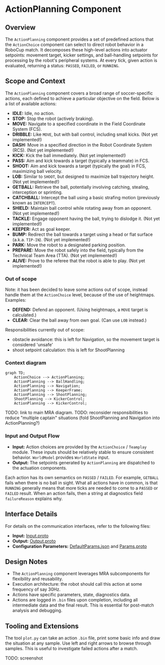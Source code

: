 # ActionPlanning Component

## Overview

The `ActionPlanning` component provides a set of predefined actions that the `ActionChoice` component can select to direct robot behavior in a RoboCup match. It decomposes these high-level actions into actuator setpoints: movement target, kicker settings, and ball-handling setpoints for processing by the robot's peripheral systems. At every tick, given action is evaluated, returning a status: `PASSED`, `FAILED`, or `RUNNING`.

## Scope and Context

The `ActionPlanning` component covers a broad range of soccer-specific actions, each defined to achieve a particular objective on the field. Below is a list of available actions:

- **IDLE:** Idle, no action.
- **STOP:** Stop the robot (actively braking).
- **MOVE:** Navigate to a specified coordinate in the Field Coordinate System (FCS).
- **DRIBBLE:** Like `MOVE`, but with ball control, including small kicks. (Not yet implemented!)
- **DASH:** Move in a specified direction in the Robot Coordinate System (RCS). (Not yet implemented!)
- **KICK:** Kick the ball immediately. (Not yet implemented!)
- **PASS:** Aim and kick towards a target (typically a teammate) in FCS.
- **SHOOT:** Aim and kick towards a target (typically the goal) in FCS, maximizing ball velocity.
- **LOB:** Similar to `SHOOT`, but designed to maximize ball trajectory height. (Not yet implemented!)
- **GETBALL:** Retrieve the ball, potentially involving catching, stealing, interception or sprinting.
- **CATCHBALL:** Intercept the ball using a basic strafing motion (previously known as `INTERCEPT`).
- **SHIELD:** Maintain ball control while rotating away from an opponent. (Not yet implemented!)
- **TACKLE:** Engage opponent having the ball, trying to dislodge it. (Not yet implemented!)
- **KEEPER:** Act as goal keeper.
- **BUMP:** Redirect the ball towards a target using a head or flat surface (a.k.a. `TIP-IN`). (Not yet implemented!)
- **PARK:** Move the robot to a designated parking position.
- **PREPARE:** Move the robot safely into the field, typically from the Technical Team Area (TTA). (Not yet implemented!)
- **ALIVE:** Prove to the referee that the robot is able to play. (Not yet implemented!)

### Out of scope

Note: it has been decided to leave some actions out of scope, instead handle them at the `ActionChoice` level, because of the use of heightmaps. Examples:
- **DEFEND:** Defend an opponent. (Using heightmaps, a `MOVE` target is calculated.)
- **CLEAR:** Clear the ball away from own goal. (Can use `LOB` instead.)

Responsibilities currently out of scope:

* obstacle avoidance: this is left for Navigation, so the movement target is considered 'unsafe'
* shoot setpoint calculation: this is left for ShootPlanning

### Context diagram

```mermaid
graph TD;
    ActionChoice --> ActionPlanning;
    ActionPlanning --> BallHandling;
    ActionPlanning --> Navigation;
    ActionPlanning --> KeeperFrame;
    ActionPlanning --> ShootPlanning;
    ShootPlanning --> KickerControl;
    ActionPlanning --> KickerControl;
```

TODO: link to main MRA diagram.
TODO: reconsider responsibilities to reduce "multiple captain" situations (fold ShootPlanning and Navigation into ActionPlanning?)

### Input and Output Flow

- **Input:** Action choices are provided by the `ActionChoice` / `Teamplay` module. These inputs should be relatively stable to ensure consistent behavior. `WorldModel` provides `WorldState` input.
- **Output:** The setpoints generated by `ActionPlanning` are dispatched to the actuation components.

Each action has its own semantics on `PASSED` / `FAILED`. For example, `GETBALL` fails when there is no ball in sight.
What all actions have in common, is that `RUNNING` generally means that more ticks are needed to come to a `PASSED` or `FAILED` result.
When an action fails, then a string at diagnostics field `failureReason` explains why.

## Interface Details

For details on the communication interfaces, refer to the following files:

- **Input:** [Input.proto](interface/Input.proto)
- **Output:** [Output.proto](interface/Output.proto)
- **Configuration Parameters:** [DefaultParams.json](interface/DefaultParams.json) and [Params.proto](interface/Params.proto)

## Design Notes

- The `ActionPlanning` component leverages MRA subcomponents for flexibility and reusability.
- Execution architecture: the robot should call this action at some frequency of say 30Hz.
- Actions have specific parameters, state, diagnostics data.
- Actions are logged in `.bin` files upon completion, including all intermediate data and the final result. This is essential for post-match analysis and debugging.

## Tooling and Extensions

The tool `plot.py` can take an action `.bin` file, print some basic info and draw the situation at any sample. Use left and right arrows to browse through samples. This is useful to investigate failed actions after a match.

TODO: screenshot

